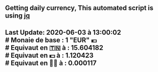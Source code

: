 ## Getting daily currency, This automated script is using [jq](https://stedolan.github.io/jq/)
## Last Update:  2020-06-03 à 13:00:02 </br># Monaie de base : 1 "EUR" 💶 </br> # Equivaut en 🇹🇳 à :  15.604182 </br> # Equivaut en 💵 à : 1.120423</br> # Equivaut en 🐱‍💻 à :  0.000117
